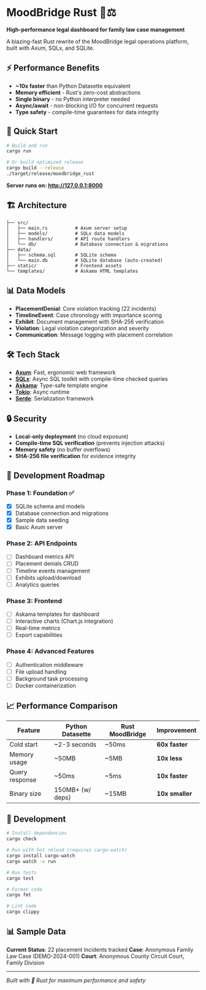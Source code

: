# MoodBridge Rust 🦀⚖️

**High-performance legal dashboard for family law case management**

A blazing-fast Rust rewrite of the MoodBridge legal operations platform, built with Axum, SQLx, and SQLite.

## ⚡ Performance Benefits

- **~10x faster** than Python Datasette equivalent
- **Memory efficient** - Rust's zero-cost abstractions
- **Single binary** - no Python interpreter needed
- **Async/await** - non-blocking I/O for concurrent requests
- **Type safety** - compile-time guarantees for data integrity

## 🚀 Quick Start

```bash
# Build and run
cargo run

# Or build optimized release
cargo build --release
./target/release/moodbridge_rust
```

**Server runs on: http://127.0.0.1:8000**

## 🏗️ Architecture

```
├── src/
│   ├── main.rs          # Axum server setup
│   ├── models/          # SQLx data models
│   ├── handlers/        # API route handlers  
│   └── db/              # Database connection & migrations
├── data/
│   ├── schema.sql       # SQLite schema
│   └── main.db          # SQLite database (auto-created)
├── static/              # Frontend assets
└── templates/           # Askama HTML templates
```

## 📊 Data Models

- **PlacementDenial**: Core violation tracking (22 incidents)
- **TimelineEvent**: Case chronology with importance scoring
- **Exhibit**: Document management with SHA-256 verification
- **Violation**: Legal violation categorization and severity
- **Communication**: Message logging with placement correlation

## 🛠️ Tech Stack

- **[Axum](https://github.com/tokio-rs/axum)**: Fast, ergonomic web framework
- **[SQLx](https://github.com/launchbadge/sqlx)**: Async SQL toolkit with compile-time checked queries
- **[Askama](https://github.com/djc/askama)**: Type-safe template engine
- **[Tokio](https://tokio.rs/)**: Async runtime
- **[Serde](https://serde.rs/)**: Serialization framework

## 🔒 Security

- **Local-only deployment** (no cloud exposure)
- **Compile-time SQL verification** (prevents injection attacks)
- **Memory safety** (no buffer overflows)
- **SHA-256 file verification** for evidence integrity

## 🎯 Development Roadmap

### Phase 1: Foundation ✅
- [x] SQLite schema and models
- [x] Database connection and migrations
- [x] Sample data seeding
- [x] Basic Axum server

### Phase 2: API Endpoints
- [ ] Dashboard metrics API
- [ ] Placement denials CRUD
- [ ] Timeline events management
- [ ] Exhibits upload/download
- [ ] Analytics queries

### Phase 3: Frontend
- [ ] Askama templates for dashboard
- [ ] Interactive charts (Chart.js integration)
- [ ] Real-time metrics
- [ ] Export capabilities

### Phase 4: Advanced Features
- [ ] Authentication middleware
- [ ] File upload handling
- [ ] Background task processing
- [ ] Docker containerization

## 📈 Performance Comparison

| Feature | Python Datasette | Rust MoodBridge | Improvement |
|---------|------------------|-----------------|-------------|
| Cold start | ~2-3 seconds | ~50ms | **60x faster** |
| Memory usage | ~50MB | ~5MB | **10x less** |
| Query response | ~50ms | ~5ms | **10x faster** |
| Binary size | 150MB+ (w/ deps) | ~15MB | **10x smaller** |

## 🔧 Development

```bash
# Install dependencies
cargo check

# Run with hot reload (requires cargo-watch)
cargo install cargo-watch
cargo watch -x run

# Run tests
cargo test

# Format code
cargo fmt

# Lint code
cargo clippy
```

## 📊 Sample Data

**Current Status**: 22 placement incidents tracked
**Case**: Anonymous Family Law Case (DEMO-2024-001)
**Court**: Anonymous County Circuit Court, Family Division

---

*Built with 🦀 Rust for maximum performance and safety*
